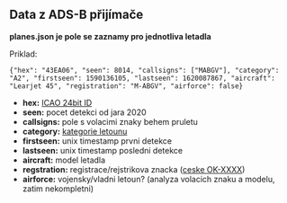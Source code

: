 ## Data z ADS-B přijímače

**planes.json je pole se zaznamy pro jednotliva letadla**

Priklad:

    {"hex": "43EA06", "seen": 8014, "callsigns": ["MABGV"], "category": "A2", "firstseen": 1590136105, "lastseen": 1620087867, "aircraft": "Learjet 45", "registration": "M-ABGV", "airforce": false}

 - **hex:** [ICAO 24bit ID](https://www.icao.int/NACC/Documents/eDOCS/Fasid/GRP15Agenda3APXs%20AIC%20para%2024%20bits%20address.pdf%29)
 - **seen:** pocet detekci od jara 2020
 - **callsigns:** pole s volacimi znaky behem pruletu
 - **category:** [kategorie letounu](https://discussions.flightaware.com/t/customizing-aircraft-icons-in-piaware3/18875/2)
 - **firstseen:** unix timestamp prvni detekce
 - **lastseen:** unix timestamp posledni detekce
 - **aircraft:** model letadla
 - **regstration:** registrace/rejstrikova znacka ([ceske OK-XXXX](https://www.caa.cz/letadlova-technika/letecky-rejstrik/))
 - **airforce:** vojensky/vladni letoun? (analyza volacich znaku a modelu, zatim nekompletni)
